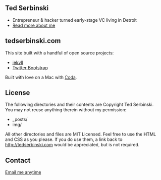 ## Ted Serbinski
- Entrepreneur & hacker turned early-stage VC living in Detroit
- [Read more about me](http://tedserbinski.com/about.html)

## tedserbinski.com

This site built with a handful of open source projects:

- [jekyll](http://jekyllrb.com/)
- [Twitter Bootstrap](http://twitter.github.com/bootstrap/)

Built with love on a Mac with [Coda](http://panic.com/coda).

## License

The following directories and their contents are Copyright Ted Serbinski. You may not reuse anything therein without my permission:

* _posts/
* img/

All other directories and files are MIT Licensed. Feel free to use the HTML and CSS as you please. If you do use them, a link back to http://tedserbinski.com would be appreciated, but is not required.

## Contact

[Email me anytime](mailto:hi@tedserbinski.com)
